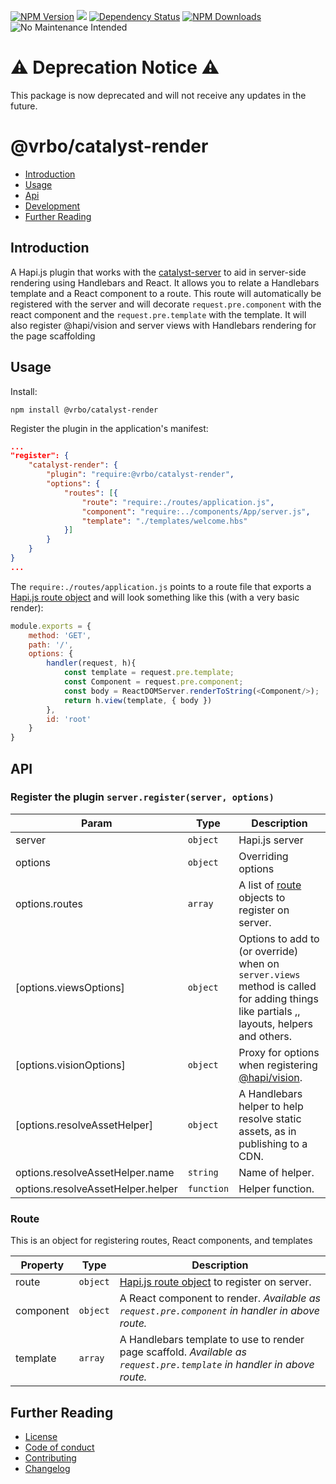 [![NPM Version](https://img.shields.io/npm/v/@vrbo/catalyst-render.svg?style=flat-square)](https://www.npmjs.com/package/@vrbo/catalyst-render)
![](https://github.com/ExpediaGroup/catalyst-render/workflows/Node_CI/badge.svg)
[![Dependency Status](https://david-dm.org/expediagroup/catalyst-render.svg?theme=shields.io)](https://david-dm.org/expediagroup/catalyst-render)
[![NPM Downloads](https://img.shields.io/npm/dm/@vrbo/catalyst-render.svg?style=flat-square)](https://npm-stat.com/charts.html?package=@vrbo/catalyst-render)
![No Maintenance Intended](https://img.shields.io/maintenance/no/2023.svg)

# :warning: **Deprecation Notice** :warning:
This package is now deprecated and will not receive any updates in the future.

# @vrbo/catalyst-render
*   [Introduction](#introduction)
*   [Usage](#usage)
*   [Api](#api)
*   [Development](#development)
*   [Further Reading](#further-reading)

## Introduction
A Hapi.js plugin that works with the [catalyst-server](https://github.com/expediagroup/catalyst-server) to aid in server-side rendering using Handlebars and React. It allows you to relate a Handlebars template and a React component to a route. This route will automatically be registered with the server and will decorate `request.pre.component` with the react component and the `request.pre.template` with the template.  It will also register @hapi/vision and server views with Handlebars rendering for the page scaffolding

## Usage

Install:
```
npm install @vrbo/catalyst-render
```

Register the plugin in the application's manifest:

```json
...
"register": {
    "catalyst-render": {
        "plugin": "require:@vrbo/catalyst-render",
        "options": {
            "routes": [{
                "route": "require:./routes/application.js",
                "component": "require:../components/App/server.js",
                "template": "./templates/welcome.hbs"
            }]
        }
    }
}
...
```

The `require:./routes/application.js` points to a route file that exports a [Hapi.js route object](https://hapijs.com/tutorials/routing) and will look something like this (with a very basic render):

```javascript
module.exports = {
    method: 'GET',
    path: '/',
    options: {
        handler(request, h){
            const template = request.pre.template;
            const Component = request.pre.component;
            const body = ReactDOMServer.renderToString(<Component/>);
            return h.view(template, { body })
        },
        id: 'root'
    }
}
```

## API

### Register the plugin `server.register(server, options)`

| Param | Type | Description |
| --- | --- |  --- |
| server | <code>object</code> | Hapi.js server |
| options | <code>object</code> | Overriding options |
| options.routes | <code>array</code> | A list of [route](###route) objects to register on server. |
| [options.viewsOptions] | <code>object</code> | Options to add to (or override) when on `server.views` method is called for adding things like partials ,, layouts, helpers and others. |
| [options.visionOptions] | <code>object</code> | Proxy for options when registering [@hapi/vision](https://www.npmjs.com/package/@hapi/vision). |
| [options.resolveAssetHelper] | <code>object</code> | A Handlebars helper to help resolve static assets, as in publishing to a CDN. |
| options.resolveAssetHelper.name | <code>string</code> | Name of helper. |
| options.resolveAssetHelper.helper | <code>function</code> | Helper function. |

### Route
This is an object for registering routes, React components, and templates

| Property | Type | Description |
| --- | --- |  --- |
| route | <code>object</code> | [Hapi.js route object](https://hapijs.com/tutorials/routing) to register on server. |
| component | <code>object</code> | A React component to render.  _Available as `request.pre.component` in handler in above route._ |
| template | <code>array</code> | A Handlebars template to use to render page scaffold.  _Available as `request.pre.template` in handler in above route._ |


## Further Reading

*   [License](LICENSE)
*   [Code of conduct](CODE_OF_CONDUCT.md)
*   [Contributing](CONTRIBUTING.md)
*   [Changelog](CHANGELOG.md)

